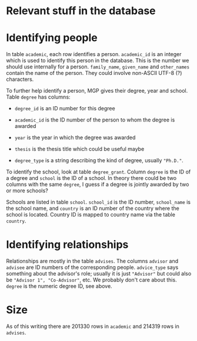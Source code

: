 # Relevant stuff in the database

# Identifying people

In table `academic`, each row identifies a person.  `academic_id` is
an integer which is used to identify this person in the database.
This is the number we should use internally for a person.
`family_name`, `given_name` and `other_names` contain the name of the
person.  They could involve non-ASCII UTF-8 (?) characters.

To further help identify a person, MGP gives their degree, year and
school.  Table `degree` has columns:

- `degree_id` is an ID number for this degree

- `academic_id` is the ID number of the person to whom the degree is
  awarded

- `year` is the year in which the degree was awarded

- `thesis` is the thesis title which could be useful maybe

- `degree_type` is a string describing the kind of degree, usually
  `"Ph.D."`.

To identify the school, look at table `degree_grant`.  Column `degree`
is the ID of a degree and `school` is the ID of a school.  In theory
there could be two columns with the same `degree`, I guess if a degree
is jointly awarded by two or more schools?

Schools are listed in table `school`.  `school_id` is the ID number,
`school_name` is the school name, and `country` is an ID number of the
country where the school is located.  Country ID is mapped to country
name via the table `country`.

# Identifying relationships

Relationships are mostly in the table `advises`.  The columns
`advisor` and `advisee` are ID numbers of the corresponding people.
`advice_type` says something about the advisor's role; usually it is
just `"Advisor"` but could also be `"Advisor 1", "Co-Advisor"`, etc.
We probably don't care about this.  `degree` is the numeric degree ID,
see above.

# Size

As of this writing there are 201330 rows in `academic` and 214319 rows
in `advises`.

